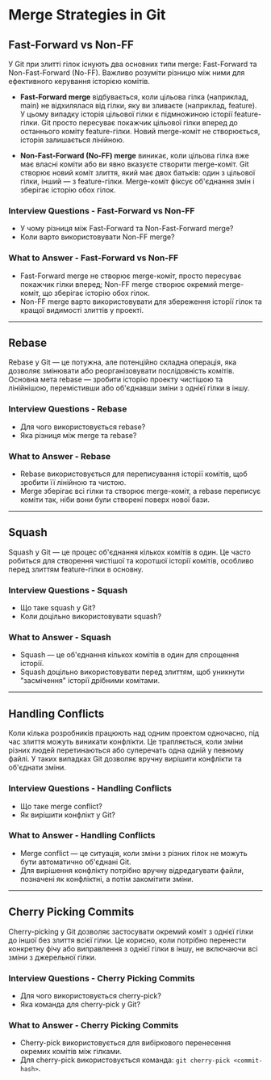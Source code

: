 # Merge Strategies in Git

## Fast-Forward vs Non-FF

У Git при злитті гілок існують два основних типи merge: Fast-Forward та Non-Fast-Forward (No-FF). Важливо розуміти різницю між ними для ефективного керування історією комітів.

- **Fast-Forward merge** відбувається, коли цільова гілка (наприклад, main) не відхилялася від гілки, яку ви зливаєте (наприклад, feature). У цьому випадку історія цільової гілки є підмножиною історії feature-гілки. Git просто пересуває покажчик цільової гілки вперед до останнього коміту feature-гілки. Новий merge-коміт не створюється, історія залишається лінійною.

- **Non-Fast-Forward (No-FF) merge** виникає, коли цільова гілка вже має власні коміти або ви явно вказуєте створити merge-коміт. Git створює новий коміт злиття, який має двох батьків: один з цільової гілки, інший — з feature-гілки. Merge-коміт фіксує об'єднання змін і зберігає історію обох гілок.

### Interview Questions - Fast-Forward vs Non-FF

- У чому різниця між Fast-Forward та Non-Fast-Forward merge?
- Коли варто використовувати Non-FF merge?

### What to Answer - Fast-Forward vs Non-FF

- Fast-Forward merge не створює merge-коміт, просто пересуває покажчик гілки вперед; Non-FF merge створює окремий merge-коміт, що зберігає історію обох гілок.
- Non-FF merge варто використовувати для збереження історії гілок та кращої видимості злиттів у проекті.

---

## Rebase

Rebase у Git — це потужна, але потенційно складна операція, яка дозволяє змінювати або реорганізовувати послідовність комітів. Основна мета rebase — зробити історію проекту чистішою та лінійнішою, перемістивши або об'єднавши зміни з однієї гілки в іншу.

### Interview Questions - Rebase

- Для чого використовується rebase?
- Яка різниця між merge та rebase?

### What to Answer - Rebase

- Rebase використовується для переписування історії комітів, щоб зробити її лінійною та чистою.
- Merge зберігає всі гілки та створює merge-коміт, а rebase переписує коміти так, ніби вони були створені поверх нової бази.

---

## Squash

Squash у Git — це процес об'єднання кількох комітів в один. Це часто робиться для створення чистішої та коротшої історії комітів, особливо перед злиттям feature-гілки в основну.

### Interview Questions - Squash

- Що таке squash у Git?
- Коли доцільно використовувати squash?

### What to Answer - Squash

- Squash — це об'єднання кількох комітів в один для спрощення історії.
- Squash доцільно використовувати перед злиттям, щоб уникнути "засмічення" історії дрібними комітами.

---

## Handling Conflicts

Коли кілька розробників працюють над одним проектом одночасно, під час злиття можуть виникати конфлікти. Це трапляється, коли зміни різних людей перетинаються або суперечать одна одній у певному файлі. У таких випадках Git дозволяє вручну вирішити конфлікти та об'єднати зміни.

### Interview Questions - Handling Conflicts

- Що таке merge conflict?
- Як вирішити конфлікт у Git?

### What to Answer - Handling Conflicts

- Merge conflict — це ситуація, коли зміни з різних гілок не можуть бути автоматично об'єднані Git.
- Для вирішення конфлікту потрібно вручну відредагувати файли, позначені як конфліктні, а потім закомітити зміни.

---

## Cherry Picking Commits

Cherry-picking у Git дозволяє застосувати окремий коміт з однієї гілки до іншої без злиття всієї гілки. Це корисно, коли потрібно перенести конкретну фічу або виправлення з однієї гілки в іншу, не включаючи всі зміни з джерельної гілки.

### Interview Questions - Cherry Picking Commits

- Для чого використовується cherry-pick?
- Яка команда для cherry-pick у Git?

### What to Answer - Cherry Picking Commits

- Cherry-pick використовується для вибіркового перенесення окремих комітів між гілками.
- Для cherry-pick використовується команда: `git cherry-pick <commit-hash>`.
